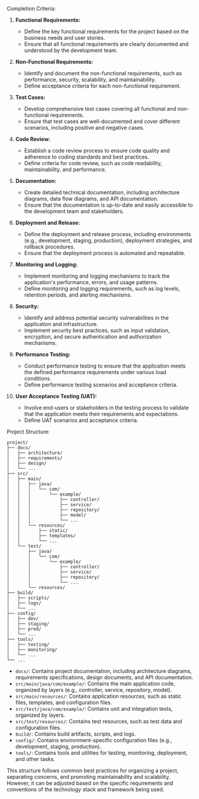 Completion Criteria:

1. **Functional Requirements:**
   - Define the key functional requirements for the project based on the business needs and user stories.
   - Ensure that all functional requirements are clearly documented and understood by the development team.

2. **Non-Functional Requirements:**
   - Identify and document the non-functional requirements, such as performance, security, scalability, and maintainability.
   - Define acceptance criteria for each non-functional requirement.

3. **Test Cases:**
   - Develop comprehensive test cases covering all functional and non-functional requirements.
   - Ensure that test cases are well-documented and cover different scenarios, including positive and negative cases.

4. **Code Review:**
   - Establish a code review process to ensure code quality and adherence to coding standards and best practices.
   - Define criteria for code review, such as code readability, maintainability, and performance.

5. **Documentation:**
   - Create detailed technical documentation, including architecture diagrams, data flow diagrams, and API documentation.
   - Ensure that the documentation is up-to-date and easily accessible to the development team and stakeholders.

6. **Deployment and Release:**
   - Define the deployment and release process, including environments (e.g., development, staging, production), deployment strategies, and rollback procedures.
   - Ensure that the deployment process is automated and repeatable.

7. **Monitoring and Logging:**
   - Implement monitoring and logging mechanisms to track the application's performance, errors, and usage patterns.
   - Define monitoring and logging requirements, such as log levels, retention periods, and alerting mechanisms.

8. **Security:**
   - Identify and address potential security vulnerabilities in the application and infrastructure.
   - Implement security best practices, such as input validation, encryption, and secure authentication and authorization mechanisms.

9. **Performance Testing:**
   - Conduct performance testing to ensure that the application meets the defined performance requirements under various load conditions.
   - Define performance testing scenarios and acceptance criteria.

10. **User Acceptance Testing (UAT):**
    - Involve end-users or stakeholders in the testing process to validate that the application meets their requirements and expectations.
    - Define UAT scenarios and acceptance criteria.

Project Structure:

```
project/
├── docs/
│   ├── architecture/
│   ├── requirements/
│   ├── design/
│   └── ...
├── src/
│   ├── main/
│   │   ├── java/
│   │   │   └── com/
│   │   │       └── example/
│   │   │           ├── controller/
│   │   │           ├── service/
│   │   │           ├── repository/
│   │   │           ├── model/
│   │   │           └── ...
│   │   └── resources/
│   │       ├── static/
│   │       ├── templates/
│   │       └── ...
│   └── test/
│       ├── java/
│       │   └── com/
│       │       └── example/
│       │           ├── controller/
│       │           ├── service/
│       │           ├── repository/
│       │           └── ...
│       └── resources/
├── build/
│   ├── scripts/
│   ├── logs/
│   └── ...
├── config/
│   ├── dev/
│   ├── staging/
│   ├── prod/
│   └── ...
├── tools/
│   ├── testing/
│   ├── monitoring/
│   └── ...
└── ...
```

- `docs/`: Contains project documentation, including architecture diagrams, requirements specifications, design documents, and API documentation.
- `src/main/java/com/example/`: Contains the main application code, organized by layers (e.g., controller, service, repository, model).
- `src/main/resources/`: Contains application resources, such as static files, templates, and configuration files.
- `src/test/java/com/example/`: Contains unit and integration tests, organized by layers.
- `src/test/resources/`: Contains test resources, such as test data and configuration files.
- `build/`: Contains build artifacts, scripts, and logs.
- `config/`: Contains environment-specific configuration files (e.g., development, staging, production).
- `tools/`: Contains tools and utilities for testing, monitoring, deployment, and other tasks.

This structure follows common best practices for organizing a project, separating concerns, and promoting maintainability and scalability. However, it can be adjusted based on the specific requirements and conventions of the technology stack and framework being used.